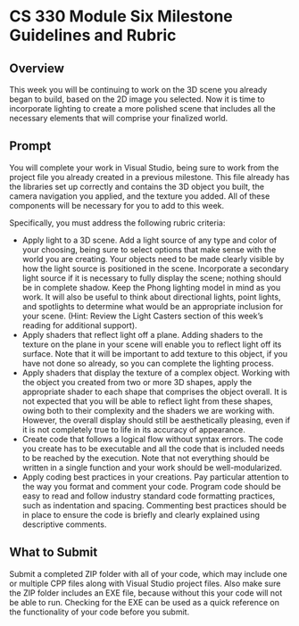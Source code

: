 # CS 330 Module Six Milestone Guidelines and Rubric
## Overview
This week you will be continuing to work on the 3D scene you already began to build, based on the 2D image you selected. Now it is time to incorporate lighting to create a more polished scene that includes all the necessary elements that will comprise your finalized world.

## Prompt
You will complete your work in Visual Studio, being sure to work from the project file you already created in a previous milestone. This file already has the libraries set up correctly and contains the 3D object you built, the camera navigation you applied, and the texture you added. All of these components will be necessary for you to add to this week.

Specifically, you must address the following rubric criteria:

- Apply light to a 3D scene. Add a light source of any type and color of your choosing, being sure to select options that make sense with the world you are creating. Your objects need to be made clearly visible by how the light source is positioned in the scene. Incorporate a secondary light source if it is necessary to fully display the scene; nothing should be in complete shadow. Keep the Phong lighting model in mind as you work. It will also be useful to think about directional lights, point lights, and spotlights to determine what would be an appropriate inclusion for your scene. (Hint: Review the Light Casters section of this week’s reading for additional support).
- Apply shaders that reflect light off a plane. Adding shaders to the texture on the plane in your scene will enable you to reflect light off its surface. Note that it will be important to add texture to this object, if you have not done so already, so you can complete the lighting process.
- Apply shaders that display the texture of a complex object. Working with the object you created from two or more 3D shapes, apply the appropriate shader to each shape that comprises the object overall. It is not expected that you will be able to reflect light from these shapes, owing both to their complexity and the shaders we are working with. However, the overall display should still be aesthetically pleasing, even if it is not completely true to life in its accuracy of appearance.
- Create code that follows a logical flow without syntax errors. The code you create has to be executable and all the code that is included needs to be reached by the execution. Note that not everything should be written in a single function and your work should be well-modularized.
- Apply coding best practices in your creations. Pay particular attention to the way you format and comment your code. Program code should be easy to read and follow industry standard code formatting practices, such as indentation and spacing. Commenting best practices should be in place to ensure the code is briefly and clearly explained using descriptive comments.

## What to Submit
Submit a completed ZIP folder with all of your code, which may include one or multiple CPP files along with Visual Studio project files. Also make sure the ZIP folder includes an EXE file, because without this your code will not be able to run. Checking for the EXE can be used as a quick reference on the functionality of your code before you submit.
